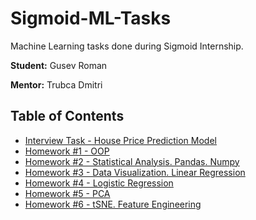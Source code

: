 # Sigmoid-ML-Tasks
Machine Learning tasks done during Sigmoid Internship.

**Student:** Gusev Roman

**Mentor:** Trubca Dmitri

## Table of Contents
- [Interview Task - House Price Prediction Model](Interview_House_Price_Prediction_Model)
- [Homework #1 - OOP](Homework_1_OOP)
- [Homework #2 - Statistical Analysis. Pandas. Numpy](Homework_2_Pandas_Numpy)
- [Homework #3 - Data Visualization. Linear Regression](Homework_3_Data_Visualization_Linear_Regression)
- [Homework #4 - Logistic Regression](Homework_4_Logistic_Regression)
- [Homework #5 - PCA](Homework_5_PCA)
- [Homework #6 - tSNE. Feature Engineering](Homework_6_tSNE_Feature_Engineering)